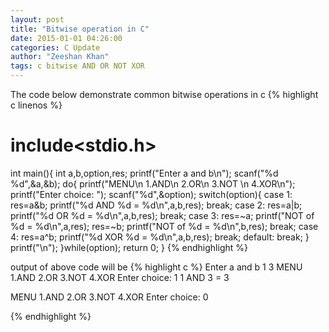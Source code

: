 ```yaml
---
layout: post
title: "Bitwise operation in C"
date: 2015-01-01 04:26:00
categories: C Update
author: "Zeeshan Khan"
tags: c bitwise AND OR NOT XOR
---
```


The code below demonstrate common bitwise operations in c
{% highlight c linenos %}
# include<stdio.h>
int main(){
	int a,b,option,res;
	printf("Enter a and b\n");
	scanf("%d %d",&a,&b);
	do{
		printf("MENU\n 1.AND\n 2.OR\n 3.NOT \n 4.XOR\n");
		printf("Enter choice: ");
		scanf("%d",&option);
		switch(option){
			case 1:
				res=a&b;
				printf("%d AND %d = %d\n",a,b,res);
			break;
			case 2:
				res=a|b;
				printf("%d OR %d = %d\n",a,b,res);
			break;
			case 3:
				res=~a;
				printf("NOT of %d = %d\n",a,res);
				res=~b;
				printf("NOT of %d = %d\n",b,res);
			break;
			case 4:
			res=a^b;
				printf("%d XOR %d = %d\n",a,b,res);
			break;
			default:
			break;
		}
		printf("\n");
	}while(option);
    return 0;
}
{% endhighlight %}

output of above code will be 
{% highlight c %}
Enter a and b
1 3
MENU
1.AND
2.OR
3.NOT
4.XOR
Enter choice: 1
1 AND 3 = 3

MENU
1.AND
2.OR
3.NOT
4.XOR
Enter choice: 0

{% endhighlight %}
